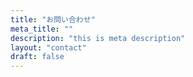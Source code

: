 ```yaml
---
title: "お問い合わせ"
meta_title: ""
description: "this is meta description"
layout: "contact"
draft: false
---
```

